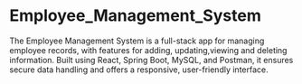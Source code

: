 # Employee_Management_System
The Employee Management System is a full-stack app for managing employee records, with features for adding, updating,viewing  and deleting information. Built using React, Spring Boot, MySQL, and Postman, it ensures secure data handling and offers a responsive, user-friendly interface.
